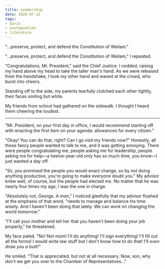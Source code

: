 ```yaml
---
title: Leadership
date: 2020-07-22
tags:
- barin
- unstagnation
- literature
---
```


"…preserve, protect, and defend the Constitution of Weilam."
<!-- excerpt -->

"…preserve, protect, and defend the Constitution of Weilam," I repeated.

"Congratulations, Mr. President," said the Chief Justice. I nodded, raising my hand above my head to take the taller man's hand. As we were released from the handshake, I took my other hand and waved at the crowd, who burst into cheers.

Standing off to the side, my parents tearfully clutched each other tightly, their faces smiling but white.

My friends from school had gathered on the sidewalk. I thought I heard them cheering the loudest.

------

"Mr. President, on your first day in office, I would recommend starting off with enacting the first item on your agenda: allowances for every citizen."

"Okay! You can do that, right? Can I go visit my friends now?" Honestly, all these fancy people wanted to talk to me, and it was getting annoying. There were people congratulating me, people asking me for leadership, people asking me for help—a twelve-year-old only has so much time, you know—I just wanted a day off.

"Sir, you promised the people you would enact change, so by not doing anything productive, you're going to make everyone doubt you." My advisor knew well, of course, but the people had elected *me*. No matter that he was nearly four times my age, *I* was the one in charge.

"Absolutely not, George. A *man*," I noticed gleefully that my advisor flushed at the emphasis of that word, "needs to manage and balance his time wisely. And I haven't been doing that lately. We can work on changing the world tomorrow."

"I'll call your mother and tell her that you haven't been doing your job properly," he threatened.

My face paled. "No! Not mom! I'll do anything! I'll sign everything! I'll fill out all the forms! I would write law stuff but I don't know how to do that! I'll *even draw you a butt!"*

He smiled. "That is appreciated, but not at all necessary. Now, son, why don't we get you over to the Chamber of Representatives…"
